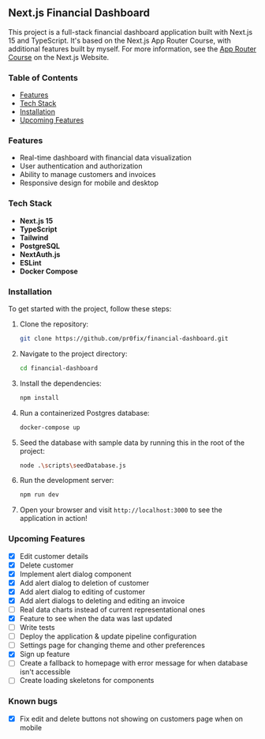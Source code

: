 ## Next.js Financial Dashboard

This project is a full-stack financial dashboard application built with Next.js 15 and TypeScript. It's based on the Next.js App Router Course, with additional features built by myself.
For more information, see the [App Router Course](https://nextjs.org/learn/dashboard-app) on the Next.js Website.

### Table of Contents

- [Features](#features)
- [Tech Stack](#tech-stack)
- [Installation](#installation)
- [Upcoming Features](#upcoming-features)

### Features

- Real-time dashboard with financial data visualization
- User authentication and authorization
- Ability to manage customers and invoices
- Responsive design for mobile and desktop

### Tech Stack

- **Next.js 15**
- **TypeScript**
- **Tailwind**
- **PostgreSQL**
- **NextAuth.js**
- **ESLint**
- **Docker Compose**

### Installation

To get started with the project, follow these steps:

1. Clone the repository:
   ```bash
   git clone https://github.com/pr0fix/financial-dashboard.git
   ```
2. Navigate to the project directory:
   ```bash
   cd financial-dashboard
   ```
3. Install the dependencies:

   ```bash
   npm install
   ```

4. Run a containerized Postgres database:

   ```bash
   docker-compose up
   ```

5. Seed the database with sample data by running this in the root of the project:

   ```bash
   node .\scripts\seedDatabase.js
   ```

6. Run the development server:

   ```bash
   npm run dev
   ```

7. Open your browser and visit `http://localhost:3000` to see the application in action!

### Upcoming Features

- [x] Edit customer details
- [x] Delete customer
- [x] Implement alert dialog component
- [x] Add alert dialog to deletion of customer
- [x] Add alert dialog to editing of customer
- [x] Add alert dialogs to deleting and editing an invoice
- [ ] Real data charts instead of current representational ones
- [x] Feature to see when the data was last updated
- [ ] Write tests
- [ ] Deploy the application & update pipeline configuration
- [ ] Settings page for changing theme and other preferences
- [x] Sign up feature
- [ ] Create a fallback to homepage with error message for when database isn't accessible
- [ ] Create loading skeletons for components

### Known bugs

- [x] Fix edit and delete buttons not showing on customers page when on mobile
